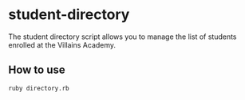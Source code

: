 # student-directory

The student directory script allows you to manage the list of students enrolled at the Villains Academy.

## How to use ##

```shell
ruby directory.rb
```

